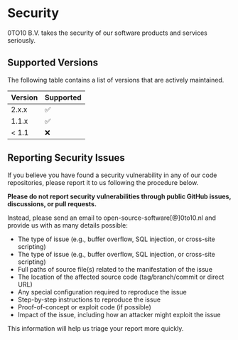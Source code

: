 # Security

0TO10 B.V. takes the security of our software products and services seriously.


## Supported Versions

The following table contains a list of versions that are actively maintained.

| Version | Supported           |
|---------|---------------------|
| 2.x.x   | :white_check_mark:  |
| 1.1.x   | :white_check_mark:  |
| < 1.1   | :x:                 |


## Reporting Security Issues

If you believe you have found a security vulnerability in any of our code
repositories, please report it to us following the procedure below.

**Please do not report security vulnerabilities through public GitHub issues,
discussions, or pull requests.**

Instead, please send an email to open-source-software[@]0to10.nl and provide us
with as many details possible:
* The type of issue (e.g., buffer overflow, SQL injection, or cross-site scripting)
* The type of issue (e.g., buffer overflow, SQL injection, or cross-site scripting)
* Full paths of source file(s) related to the manifestation of the issue
* The location of the affected source code (tag/branch/commit or direct URL)
* Any special configuration required to reproduce the issue
* Step-by-step instructions to reproduce the issue
* Proof-of-concept or exploit code (if possible)
* Impact of the issue, including how an attacker might exploit the issue

This information will help us triage your report more quickly.

